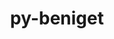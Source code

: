 ---
title: "py-beniget"
layout: cache
categories: [package, v0.19]
meta: {"versions": ["0.4.1"], "compilers": ["gcc@=11.1.0", "gcc@=7.3.1", "gcc@=8.4.0", "oneapi@=2022.1.0"], "oss": ["amzn2", "ubuntu18.04", "ubuntu20.04"], "platforms": ["linux"], "targets": ["x86_64", "x86_64_v3"], "stacks": ["e4s", "e4s-oneapi", "ml-cpu", "ml-cuda", "ml-rocm", "tutorial"], "num_specs": 5, "num_specs_by_stack": {"ml-cuda": 1, "ml-rocm": 1, "ml-cpu": 1, "e4s": 2, "tutorial": 1, "e4s-oneapi": 1}}
spec_details: [{"hash": "m3rhouu3d3gtldv7qsemcfq4s67qxhgi", "compiler": "gcc@=7.3.1", "versions": ["0.4.1"], "os": "amzn2", "platform": "linux", "target": "x86_64_v3", "variants": ["build_system=python_pip"], "stacks": ["ml-cuda", "ml-rocm", "ml-cpu"], "size": "-", "tarball": "https://binaries.spack.io/releases/v0.19/build_cache/linux-amzn2-x86_64_v3/gcc-7.3.1/py-beniget-0.4.1/linux-amzn2-x86_64_v3-gcc-7.3.1-py-beniget-0.4.1-m3rhouu3d3gtldv7qsemcfq4s67qxhgi.spack"}, {"hash": "5jer4n66kgasyrlxiwbjsg7ugxsc6tdk", "compiler": "gcc@=11.1.0", "versions": ["0.4.1"], "os": "ubuntu20.04", "platform": "linux", "target": "x86_64", "variants": ["build_system=python_pip"], "stacks": ["e4s"], "size": "-", "tarball": "https://binaries.spack.io/releases/v0.19/build_cache/linux-ubuntu20.04-x86_64/gcc-11.1.0/py-beniget-0.4.1/linux-ubuntu20.04-x86_64-gcc-11.1.0-py-beniget-0.4.1-5jer4n66kgasyrlxiwbjsg7ugxsc6tdk.spack"}, {"hash": "66r6c3n2jscu4rblgl52hcu77z7p2qdp", "compiler": "gcc@=8.4.0", "versions": ["0.4.1"], "os": "ubuntu18.04", "platform": "linux", "target": "x86_64", "variants": ["build_system=python_pip"], "stacks": ["tutorial"], "size": "-", "tarball": "https://binaries.spack.io/releases/v0.19/build_cache/linux-ubuntu18.04-x86_64/gcc-8.4.0/py-beniget-0.4.1/linux-ubuntu18.04-x86_64-gcc-8.4.0-py-beniget-0.4.1-66r6c3n2jscu4rblgl52hcu77z7p2qdp.spack"}, {"hash": "laaycqqu26427oebrcrw23mp6hfpisdn", "compiler": "gcc@=11.1.0", "versions": ["0.4.1"], "os": "ubuntu20.04", "platform": "linux", "target": "x86_64", "variants": ["build_system=python_pip"], "stacks": ["e4s"], "size": "-", "tarball": "https://binaries.spack.io/releases/v0.19/build_cache/linux-ubuntu20.04-x86_64/gcc-11.1.0/py-beniget-0.4.1/linux-ubuntu20.04-x86_64-gcc-11.1.0-py-beniget-0.4.1-laaycqqu26427oebrcrw23mp6hfpisdn.spack"}, {"hash": "ckhibb43pibjnlqen24cot2ssucxwlow", "compiler": "oneapi@=2022.1.0", "versions": ["0.4.1"], "os": "ubuntu20.04", "platform": "linux", "target": "x86_64", "variants": ["build_system=python_pip"], "stacks": ["e4s-oneapi"], "size": "-", "tarball": "https://binaries.spack.io/releases/v0.19/build_cache/linux-ubuntu20.04-x86_64/oneapi-2022.1.0/py-beniget-0.4.1/linux-ubuntu20.04-x86_64-oneapi-2022.1.0-py-beniget-0.4.1-ckhibb43pibjnlqen24cot2ssucxwlow.spack"}]
---